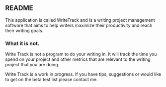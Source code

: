 ## README

This application is called WriteTrack and is a writing project management software that aims to help writers maximize their productivity and reach their writing goals. 

### What it is not.

Write Track is not a program to do your writing in. It will track the time you spend on your project and other metrics that are relevant to the writing project that you are doing.

Write Track is a work in progress. If you have tips, suggestions or would like to get on the beta test list please contact me.  